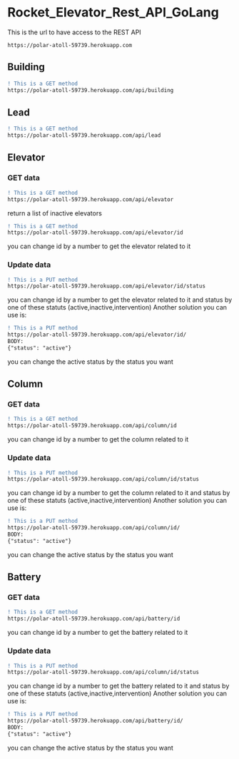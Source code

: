 # Rocket_Elevator_Rest_API_GoLang
This is the url to have access to the REST API
```
https://polar-atoll-59739.herokuapp.com
```

## Building
```diff
! This is a GET method
https://polar-atoll-59739.herokuapp.com/api/building
```

## Lead
```diff
! This is a GET method
https://polar-atoll-59739.herokuapp.com/api/lead
```

## Elevator
### GET data
```diff
! This is a GET method
https://polar-atoll-59739.herokuapp.com/api/elevator
```
return a list of inactive elevators

```diff
! This is a GET method
https://polar-atoll-59739.herokuapp.com/api/elevator/id
```
you can change id by a number to get the elevator related to it
### Update data

```diff
! This is a PUT method
https://polar-atoll-59739.herokuapp.com/api/elevator/id/status
```
you can change id by a number to get the elevator related to it and status by one of these statuts (active,inactive,intervention)
Another solution you can use is:
```diff
! This is a PUT method
https://polar-atoll-59739.herokuapp.com/api/elevator/id/
BODY:
{"status": "active"}
```
you can change the active status by the status you want
## Column
### GET data

```diff
! This is a GET method
https://polar-atoll-59739.herokuapp.com/api/column/id
```
you can change id by a number to get the column related to it
### Update data

```diff
! This is a PUT method
https://polar-atoll-59739.herokuapp.com/api/column/id/status
```
you can change id by a number to get the column related to it and status by one of these statuts (active,inactive,intervention)
Another solution you can use is:
```diff
! This is a PUT method
https://polar-atoll-59739.herokuapp.com/api/column/id/
BODY:
{"status": "active"}
```
you can change the active status by the status you want
## Battery
### GET data

```diff
! This is a GET method
https://polar-atoll-59739.herokuapp.com/api/battery/id
```
you can change id by a number to get the battery related to it
### Update data

```diff
! This is a PUT method
https://polar-atoll-59739.herokuapp.com/api/column/id/status
```
you can change id by a number to get the battery related to it and status by one of these statuts (active,inactive,intervention)
Another solution you can use is:
```diff
! This is a PUT method
https://polar-atoll-59739.herokuapp.com/api/battery/id/
BODY:
{"status": "active"}
```
you can change the active status by the status you want
